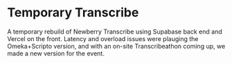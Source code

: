# Temporary Transcribe

A temporary rebuild of Newberry Transcribe using Supabase back end and Vercel on the front.  Latency and overload issues were plauging the Omeka+Scripto version, and with an on-site Transcribeathon coming up, we made a new version for the event.  
